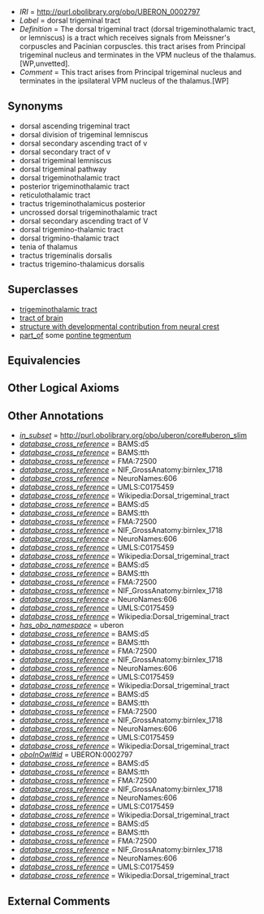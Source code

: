  * *IRI* = http://purl.obolibrary.org/obo/UBERON_0002797
 * *Label* = dorsal trigeminal tract
 * *Definition* = The dorsal trigeminal tract (dorsal trigeminothalamic tract, or lemniscus) is a tract which receives signals from Meissner's corpuscles and Pacinian corpuscles. this tract arises from Principal trigeminal nucleus and terminates in the VPM nucleus of the thalamus. [WP,unvetted].
 * *Comment* = This tract arises from Principal trigeminal nucleus and terminates in the ipsilateral VPM nucleus of the thalamus.[WP]

## Synonyms

 * dorsal ascending trigeminal tract
 * dorsal division of trigeminal lemniscus
 * dorsal secondary ascending tract of v
 * dorsal secondary tract of v
 * dorsal trigeminal lemniscus
 * dorsal trigeminal pathway
 * dorsal trigeminothalamic tract
 * posterior trigeminothalamic tract
 * reticulothalamic tract
 * tractus trigeminothalamicus posterior
 * uncrossed dorsal trigeminothalamic tract
 * dorsal secondary ascending tract of  V
 * dorsal trigemino-thalamic tract
 * dorsal trigmino-thalamic tract
 * tenia of thalamus
 * tractus trigeminalis dorsalis
 * tractus trigemino-thalamicus dorsalis

## Superclasses

 * [trigeminothalamic tract](../../UBERON/71/UBERON_0004171.md)
 * [tract of brain](../../UBERON/02/UBERON_0007702.md)
 * [structure with developmental contribution from neural crest](../../UBERON/14/UBERON_0010314.md)
 * [part_of](../../BFO/50/BFO_0000050.md) some [pontine tegmentum](../../UBERON/23/UBERON_0003023.md)

## Equivalencies


## Other Logical Axioms


## Other Annotations

 * *[in_subset](../../et/oboInOwl#inSubset.md)* = http://purl.obolibrary.org/obo/uberon/core#uberon_slim
 * *[database_cross_reference](../../ef/oboInOwl#hasDbXref.md)* = BAMS:d5
 * *[database_cross_reference](../../ef/oboInOwl#hasDbXref.md)* = BAMS:tth
 * *[database_cross_reference](../../ef/oboInOwl#hasDbXref.md)* = FMA:72500
 * *[database_cross_reference](../../ef/oboInOwl#hasDbXref.md)* = NIF_GrossAnatomy:birnlex_1718
 * *[database_cross_reference](../../ef/oboInOwl#hasDbXref.md)* = NeuroNames:606
 * *[database_cross_reference](../../ef/oboInOwl#hasDbXref.md)* = UMLS:C0175459
 * *[database_cross_reference](../../ef/oboInOwl#hasDbXref.md)* = Wikipedia:Dorsal_trigeminal_tract
 * *[database_cross_reference](../../ef/oboInOwl#hasDbXref.md)* = BAMS:d5
 * *[database_cross_reference](../../ef/oboInOwl#hasDbXref.md)* = BAMS:tth
 * *[database_cross_reference](../../ef/oboInOwl#hasDbXref.md)* = FMA:72500
 * *[database_cross_reference](../../ef/oboInOwl#hasDbXref.md)* = NIF_GrossAnatomy:birnlex_1718
 * *[database_cross_reference](../../ef/oboInOwl#hasDbXref.md)* = NeuroNames:606
 * *[database_cross_reference](../../ef/oboInOwl#hasDbXref.md)* = UMLS:C0175459
 * *[database_cross_reference](../../ef/oboInOwl#hasDbXref.md)* = Wikipedia:Dorsal_trigeminal_tract
 * *[database_cross_reference](../../ef/oboInOwl#hasDbXref.md)* = BAMS:d5
 * *[database_cross_reference](../../ef/oboInOwl#hasDbXref.md)* = BAMS:tth
 * *[database_cross_reference](../../ef/oboInOwl#hasDbXref.md)* = FMA:72500
 * *[database_cross_reference](../../ef/oboInOwl#hasDbXref.md)* = NIF_GrossAnatomy:birnlex_1718
 * *[database_cross_reference](../../ef/oboInOwl#hasDbXref.md)* = NeuroNames:606
 * *[database_cross_reference](../../ef/oboInOwl#hasDbXref.md)* = UMLS:C0175459
 * *[database_cross_reference](../../ef/oboInOwl#hasDbXref.md)* = Wikipedia:Dorsal_trigeminal_tract
 * *[has_obo_namespace](../../ce/oboInOwl#hasOBONamespace.md)* = uberon
 * *[database_cross_reference](../../ef/oboInOwl#hasDbXref.md)* = BAMS:d5
 * *[database_cross_reference](../../ef/oboInOwl#hasDbXref.md)* = BAMS:tth
 * *[database_cross_reference](../../ef/oboInOwl#hasDbXref.md)* = FMA:72500
 * *[database_cross_reference](../../ef/oboInOwl#hasDbXref.md)* = NIF_GrossAnatomy:birnlex_1718
 * *[database_cross_reference](../../ef/oboInOwl#hasDbXref.md)* = NeuroNames:606
 * *[database_cross_reference](../../ef/oboInOwl#hasDbXref.md)* = UMLS:C0175459
 * *[database_cross_reference](../../ef/oboInOwl#hasDbXref.md)* = Wikipedia:Dorsal_trigeminal_tract
 * *[database_cross_reference](../../ef/oboInOwl#hasDbXref.md)* = BAMS:d5
 * *[database_cross_reference](../../ef/oboInOwl#hasDbXref.md)* = BAMS:tth
 * *[database_cross_reference](../../ef/oboInOwl#hasDbXref.md)* = FMA:72500
 * *[database_cross_reference](../../ef/oboInOwl#hasDbXref.md)* = NIF_GrossAnatomy:birnlex_1718
 * *[database_cross_reference](../../ef/oboInOwl#hasDbXref.md)* = NeuroNames:606
 * *[database_cross_reference](../../ef/oboInOwl#hasDbXref.md)* = UMLS:C0175459
 * *[database_cross_reference](../../ef/oboInOwl#hasDbXref.md)* = Wikipedia:Dorsal_trigeminal_tract
 * *[oboInOwl#id](../../id/oboInOwl#id.md)* = UBERON:0002797
 * *[database_cross_reference](../../ef/oboInOwl#hasDbXref.md)* = BAMS:d5
 * *[database_cross_reference](../../ef/oboInOwl#hasDbXref.md)* = BAMS:tth
 * *[database_cross_reference](../../ef/oboInOwl#hasDbXref.md)* = FMA:72500
 * *[database_cross_reference](../../ef/oboInOwl#hasDbXref.md)* = NIF_GrossAnatomy:birnlex_1718
 * *[database_cross_reference](../../ef/oboInOwl#hasDbXref.md)* = NeuroNames:606
 * *[database_cross_reference](../../ef/oboInOwl#hasDbXref.md)* = UMLS:C0175459
 * *[database_cross_reference](../../ef/oboInOwl#hasDbXref.md)* = Wikipedia:Dorsal_trigeminal_tract
 * *[database_cross_reference](../../ef/oboInOwl#hasDbXref.md)* = BAMS:d5
 * *[database_cross_reference](../../ef/oboInOwl#hasDbXref.md)* = BAMS:tth
 * *[database_cross_reference](../../ef/oboInOwl#hasDbXref.md)* = FMA:72500
 * *[database_cross_reference](../../ef/oboInOwl#hasDbXref.md)* = NIF_GrossAnatomy:birnlex_1718
 * *[database_cross_reference](../../ef/oboInOwl#hasDbXref.md)* = NeuroNames:606
 * *[database_cross_reference](../../ef/oboInOwl#hasDbXref.md)* = UMLS:C0175459
 * *[database_cross_reference](../../ef/oboInOwl#hasDbXref.md)* = Wikipedia:Dorsal_trigeminal_tract

## External Comments

